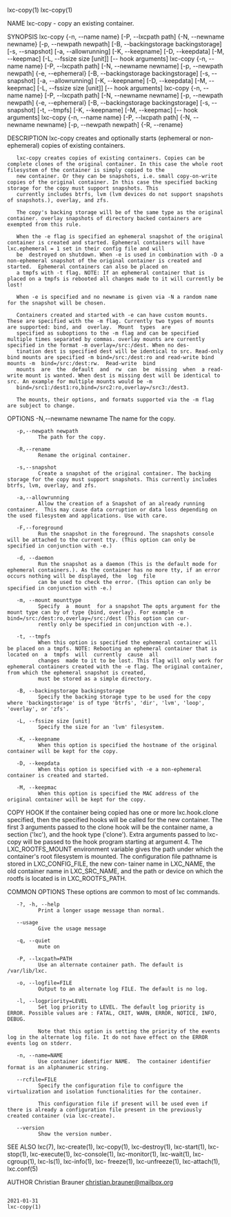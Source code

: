 lxc-copy(1)                                                                                                                                                                         lxc-copy(1)

NAME
       lxc-copy - copy an existing container.

SYNOPSIS
       lxc-copy {-n, --name name} [-P, --lxcpath path] {-N, --newname newname} [-p, --newpath newpath] [-B, --backingstorage backingstorage] [-s, --snapshot] [-a, --allowrunning] [-K,
                --keepname] [-D, --keepdata] [-M, --keepmac] [-L, --fssize size [unit]] [-- hook arguments]
       lxc-copy {-n, --name name} [-P, --lxcpath path] [-N, --newname newname] [-p, --newpath newpath] {-e, --ephemeral} [-B, --backingstorage backingstorage] [-s, --snapshot] [-a,
                --allowrunning] [-K, --keepname] [-D, --keepdata] [-M, --keepmac] [-L, --fssize size [unit]] [-- hook arguments]
       lxc-copy {-n, --name name} [-P, --lxcpath path] [-N, --newname newname] [-p, --newpath newpath] {-e, --ephemeral} [-B, --backingstorage backingstorage] [-s, --snapshot] [-t, --tmpfs]
                [-K, --keepname] [-M, --keepmac] [-- hook arguments]
       lxc-copy {-n, --name name} [-P, --lxcpath path] {-N, --newname newname} [-p, --newpath newpath] {-R, --rename}

DESCRIPTION
       lxc-copy creates and optionally starts (ephemeral or non-ephemeral) copies of existing containers.

       lxc-copy creates copies of existing containers. Copies can be complete clones of the original container. In this case the whole root filesystem of the container is simply copied to the
       new container. Or they can be snapshots, i.e. small copy-on-write copies of the original container. In this case the specified backing storage for the copy must support snapshots. This
       currently includes btrfs, lvm (lvm devices do not support snapshots of snapshots.), overlay, and zfs.

       The copy's backing storage will be of the same type as the original container. overlay snapshots of directory backed containers are exempted from this rule.

       When the -e flag is specified an ephemeral snapshot of the original container is created and started. Ephemeral containers will have lxc.ephemeral = 1 set in their config file and will
       be  destroyed on shutdown. When -e is used in combination with -D a non-ephemeral snapshot of the original container is created and started.  Ephemeral containers can also be placed on
       a tmpfs with -t flag. NOTE: If an ephemeral container that is placed on a tmpfs is rebooted all changes made to it will currently be lost!

       When -e is specified and no newname is given via -N a random name for the snapshot will be chosen.

       Containers created and started with -e can have custom mounts. These are specified with the -m flag. Currently two types of mounts are supported: bind, and  overlay.  Mount  types  are
       specified as suboptions to the -m flag and can be specified multiple times separated by commas. overlay mounts are currently specified in the format -m overlay=/src:/dest. When no des‐
       tination dest is specified dest will be identical to src. Read-only bind mounts are specified -m bind=/src:/dest:ro and read-write bind mounts -m  bind=/src:/dest:rw.  Read-write  bind
       mounts  are  the  default  and  rw  can  be  missing  when  a read-write mount is wanted. When dest is missing dest will be identical to src. An example for multiple mounts would be -m
       bind=/src1:/dest1:ro,bind=/src2:ro,overlay=/src3:/dest3.

       The mounts, their options, and formats supported via the -m flag are subject to change.

OPTIONS
       -N,--newname newname
              The name for the copy.

       -p,--newpath newpath
              The path for the copy.

       -R,--rename
              Rename the original container.

       -s,--snapshot
              Create a snapshot of the original container. The backing storage for the copy must support snapshots. This currently includes btrfs, lvm, overlay, and zfs.

       -a,--allowrunning
              Allow the creation of a Snapshot of an already running container.  This may cause data corruption or data loss depending on the used filesystem and applications. Use with care.

       -F,--foreground
              Run the snapshot in the foreground. The snapshots console will be attached to the current tty. (This option can only be specified in conjunction with -e.)

       -d, --daemon
              Run the snapshot as a daemon (This is the default mode for ephemeral containers.). As the container has no more tty, if an error occurs nothing will be displayed, the  log  file
              can be used to check the error. (This option can only be specified in conjunction with -e.)

       -m, --mount mounttype
              Specify  a  mount  for a snapshot The opts argument for the mount type can by of type {bind, overlay}. For example -m bind=/src:/dest:ro,overlay=/src:/dest (This option can cur‐
              rently only be specified in conjunction with -e.).

       -t, --tmpfs
              When this option is specified the ephemeral container will be placed on a tmpfs. NOTE: Rebooting an ephemeral container that is located on  a  tmpfs  will  currently  cause  all
              changes  made to it to be lost. This flag will only work for ephemeral containers created with the -e flag. The original container, from which the ephemeral snapshot is created,
              must be stored as a simple directory.

       -B, --backingstorage backingstorage
              Specify the backing storage type to be used for the copy where 'backingstorage' is of type 'btrfs', 'dir', 'lvm', 'loop', 'overlay', or 'zfs'.

       -L, --fssize size [unit]
              Specify the size for an 'lvm' filesystem.

       -K, --keepname
              When this option is specified the hostname of the original container will be kept for the copy.

       -D, --keepdata
              When this option is specified with -e a non-ephemeral container is created and started.

       -M, --keepmac
              When this option is specified the MAC address of the original container will be kept for the copy.

COPY HOOK
       If the container being copied has one or more lxc.hook.clone specified, then the specified hooks will be called for the new container. The first 3 arguments passed to  the  clone  hook
       will  be  the  container  name,  a  section  ('lxc'),  and  the  hook  type ('clone'). Extra arguments passed to lxc-copy will be passed to the hook program starting at argument 4. The
       LXC_ROOTFS_MOUNT environment variable gives the path under which the container's root filesystem is mounted. The configuration file pathname is stored in LXC_CONFIG_FILE, the new  con‐
       tainer name in LXC_NAME, the old container name in LXC_SRC_NAME, and the path or device on which the rootfs is located is in LXC_ROOTFS_PATH.

COMMON OPTIONS
       These options are common to most of lxc commands.

       -?, -h, --help
              Print a longer usage message than normal.

       --usage
              Give the usage message

       -q, --quiet
              mute on

       -P, --lxcpath=PATH
              Use an alternate container path. The default is /var/lib/lxc.

       -o, --logfile=FILE
              Output to an alternate log FILE. The default is no log.

       -l, --logpriority=LEVEL
              Set log priority to LEVEL. The default log priority is ERROR. Possible values are : FATAL, CRIT, WARN, ERROR, NOTICE, INFO, DEBUG.

              Note that this option is setting the priority of the events log in the alternate log file. It do not have effect on the ERROR events log on stderr.

       -n, --name=NAME
              Use container identifier NAME.  The container identifier format is an alphanumeric string.

       --rcfile=FILE
              Specify the configuration file to configure the virtualization and isolation functionalities for the container.

              This configuration file if present will be used even if there is already a configuration file present in the previously created container (via lxc-create).

       --version
              Show the version number.

SEE ALSO
       lxc(7),  lxc-create(1), lxc-copy(1), lxc-destroy(1), lxc-start(1), lxc-stop(1), lxc-execute(1), lxc-console(1), lxc-monitor(1), lxc-wait(1), lxc-cgroup(1), lxc-ls(1), lxc-info(1), lxc-
       freeze(1), lxc-unfreeze(1), lxc-attach(1), lxc.conf(5)

AUTHOR
       Christian Brauner <christian.brauner@mailbox.org>

                                                                                           2021-01-31                                                                               lxc-copy(1)

